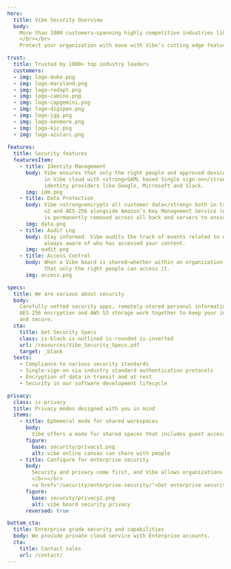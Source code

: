 ```yaml
---
hero:
  title: Vibe Security Overview
  body:
    More than 1000 customers–spanning highly competitive industries like Technology, Consulting, Aerospace and Higher Education–all trust Vibe to securely manage their high priority projects.
    </br></br>
    Protect your organization with ease with Vibe’s cutting edge features and state-of-the-art security practices, all designed to safeguard your data.

trust:
  title: Trusted by 1000+ top industry leaders
  customers:
  - img: logo-duke.png
  - img: logo-maryland.png
  - img: logo-redapt.png
  - img: logo-camino.png
  - img: logo-capgemini.png
  - img: logo-digipen.png
  - img: logo-igg.png
  - img: logo-kenmore.png
  - img: logo-kic.png
  - img: logo-azularc.png
  
features:
  title: Security features
  featuresItem: 
    - title: Identity Management
      body: Vibe ensures that only the right people and approved devices can access user’s or team’s content
            in Vibe cloud with <strong>SAML based Single sign-on</strong>. Vibe also support OAuth sign in from trusted
            identity providers like Google, Microsoft and Slack.
      img: idm.png
    - title: Data Protection
      body: Vibe <strong>encrypts all customer data</strong> both in transit and at rest using industry standards like SSL
            v2 and AES-256 alongside Amazon’s Key Management Service (AWS KMS). Deleted user content
            is permanently removed across all back end servers to ensure data governance policy.
      img: data.png
    - title: Audit Log
      body: Stay informed. Vibe audits the track of events related to each individual canvas, so you’re
            always aware of who has accessed your content.
      img: audit.png
    - title: Access Control
      body: When a Vibe board is shared–whether within an organization or across the world–Vibe ensures
            that only the right people can access it.
      img: access.png

specs:
  title: We are serious about security
  body: 
    Carefully vetted security apps, remotely-stored personal information, trusted identity providers,
    AES-256 encryption and AWS S3 storage work together to keep your intellectual property safe
    and secure.
  cta:
    title: Get Security Specs
    class: is-black is-outlined is-rounded is-inverted
    url: /resources/Vibe_Security_Specs.pdf
    target: _blank
  texts:
    - Compliance to various security standards
    - Single-sign-on via industry standard authentication protocols
    - Encryption of data in transit and at rest
    - Security in our software development lifecycle

privacy:
  class: is-privacy
  title: Privacy modes designed with you in mind
  items:
    - title: Ephemeral mode for shared workspaces
      body: 
        Vibe offers a mode for shared spaces that includes guest access roles, an expiring code to limit the sharing time, tap to clear content, multi-user sign in, and a permission control on every canvas.
      figure:
        base: security/privacy1.png
        alt: vibe online canvas can share with people
    - title: Configure for enterprise security
      body:
        Security and privacy come first, and Vibe allows organizations to determine which configuration works best for their unique environment. Use Vibe Cloud, remain completely offline, or use cloud drives like Google Drive, One Drive, DropBox or Box. Customized configurations are possible.
        </br></br>
        <a href="/security/enterprise-security/">Get enterprise security solutions →</a>
      figure:
        base: security/privacy2.png
        alt: vibe board security privacy
      reversed: true

bottom_cta:
  title: Enterprise grade security and capabilities
  body: We provide private cloud service with Enterprise accounts.
  cta:
    title: Contact sales
    url: /contact/
---
```


<Page />

<script setup>
import Page from '/@/views/security/Index.vue'
</script>